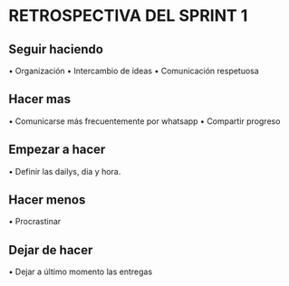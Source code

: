 # RETROSPECTIVA DEL SPRINT 1

## Seguir haciendo
• Organización 
• Intercambio de ideas
• Comunicación respetuosa 

## Hacer mas
• Comunicarse más frecuentemente por whatsapp
• Compartir progreso 

## Empezar a hacer
• Definir las dailys, dia y hora.

## Hacer menos
• Procrastinar

 ## Dejar de hacer
• Dejar a último momento las entregas
